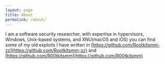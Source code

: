 ```yaml
---
layout: page
title: About
permalink: /about/
---
```


I am a software security researcher, with expertise in hypervisors, Windows, Unix-based systems, and XNU(macOS and iOS)
you can find some of my old exploits I have written in [https://github.com/Rootkitsmm-zz](https://github.com/Rootkitsmm-zz) and [https://github.com/R00tkitsmm](https://github.com/R00tkitsmm)
